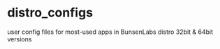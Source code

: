 # distro_configs
user config files for most-used apps in BunsenLabs distro 32bit &amp; 64bit versions 

